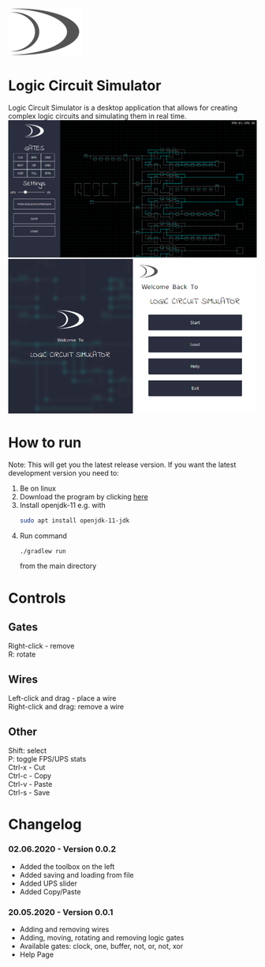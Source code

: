 ![LCS Logo](src/main/resources/other/logo_grey_low_res.png) 
# Logic Circuit Simulator
Logic Circuit Simulator is a desktop application that allows for creating complex logic circuits and simulating them in real time.
![Simulation](src/main/resources/Github/Example.png)
![Start](src/main/resources/Github/Start.png)

# How to run
Note: This will get you the latest release version. If you want the latest development version you need to:
1. Be on linux
2. Download the program by clicking [here](https://github.com/wojtekkw10/LogicCircuitSimulator/archive/master.zip)
3. Install openjdk-11 e.g. with 
    ```bash
    sudo apt install openjdk-11-jdk
    ```
4. Run command 
    ```bash
    ./gradlew run
    ````
    from the main directory

# Controls
## Gates
Right-click - remove <br>
R: rotate
## Wires
Left-click and drag - place a wire <br>
Right-click and drag: remove a wire 

## Other
Shift: select <br>
P: toggle FPS/UPS stats <br>
Ctrl-x - Cut <br>
Ctrl-c - Copy <br>
Ctrl-v - Paste <br>
Ctrl-s - Save

# Changelog
### 02.06.2020 - Version 0.0.2
- Added the toolbox on the left
- Added saving and loading from file
- Added UPS slider
- Added Copy/Paste 
### 20.05.2020 - Version 0.0.1
- Adding and removing wires
- Adding, moving, rotating and removing logic gates 
- Available gates: clock, one, buffer, not, or, not, xor
- Help Page
